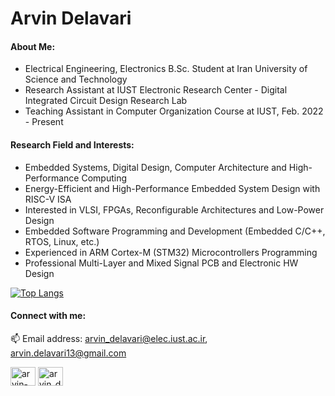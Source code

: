 Arvin Delavari
======================================

#### About Me:
- Electrical Engineering, Electronics B.Sc. Student at Iran University of Science and Technology
- Research Assistant at IUST Electronic Research Center - Digital Integrated Circuit Design Research Lab
- Teaching Assistant in Computer Organization Course at IUST, Feb. 2022 - Present

#### Research Field and Interests:
- Embedded Systems, Digital Design, Computer Architecture and High-Performance Computing
- Energy-Efficient and High-Performance Embedded System Design with RISC-V ISA
- Interested in VLSI, FPGAs, Reconfigurable Architectures and Low-Power Design
- Embedded Software Programming and Development (Embedded C/C++, RTOS, Linux, etc.)
- Experienced in ARM Cortex-M (STM32) Microcontrollers Programming
- Professional Multi-Layer and Mixed Signal PCB and Electronic HW Design

[![Top Langs](https://github-readme-stats.vercel.app/api/top-langs/?username=ArvinDelavari&layout=compact&theme=highcontrast&hide_border=true&langs_count=8)](https://github.com/anuraghazra/github-readme-stats) 

#### Connect with me:

📫 Email address: arvin_delavari@elec.iust.ac.ir, arvin.delavari13@gmail.com

<p align="left">
<a href="https://linkedin.com/in/arvin-delavari" target="blank"><img align="center" src="https://raw.githubusercontent.com/rahuldkjain/github-profile-readme-generator/master/src/images/icons/Social/linked-in-alt.svg" alt="arvin-delavari" height="30" width="40" /></a>
<a href="https://instagram.com/arvin_delavari" target="blank"><img align="center" src="https://raw.githubusercontent.com/rahuldkjain/github-profile-readme-generator/master/src/images/icons/Social/instagram.svg" alt="arvin_delavari" height="30" width="40" /></a>
</p>


